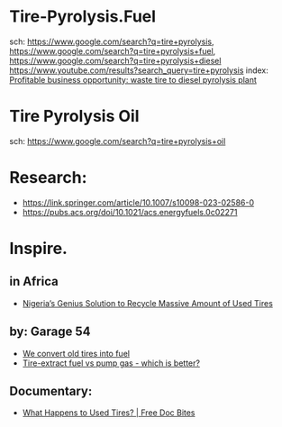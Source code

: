 # Tire-Pyrolysis.Fuel
sch: https://www.google.com/search?q=tire+pyrolysis, https://www.google.com/search?q=tire+pyrolysis+fuel, https://www.google.com/search?q=tire+pyrolysis+diesel https://www.youtube.com/results?search_query=tire+pyrolysis index: [Profitable business opportunity: waste tire to diesel pyrolysis plant](https://youtu.be/buavtv5Sx_A)

# Tire Pyrolysis Oil
sch: https://www.google.com/search?q=tire+pyrolysis+oil

# Research:
- https://link.springer.com/article/10.1007/s10098-023-02586-0
- https://pubs.acs.org/doi/10.1021/acs.energyfuels.0c02271

# Inspire.
## in Africa
- [Nigeria’s Genius Solution to Recycle Massive Amount of Used Tires](https://youtu.be/zjb7RLlyi-Y)

## by: Garage 54
- [We convert old tires into fuel](https://youtu.be/H0hPBCmYmNE)
- [Tire-extract fuel vs pump gas - which is better?](https://youtu.be/Oc2Cak-I96g)

## Documentary:
- [What Happens to Used Tires? | Free Doc Bites](https://youtu.be/y0ah6QZpI3M)
